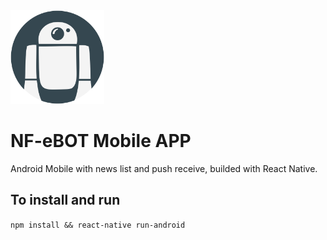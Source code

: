 <img height="150px" src="https://github.com/NF-eBOT/mobile/blob/master/android/app/src/main/res/mipmap-xxhdpi/ic_launcher.png" />

# NF-eBOT Mobile APP
Android Mobile with news list and push receive, builded with React Native.

## To install and run
`npm install && react-native run-android`
